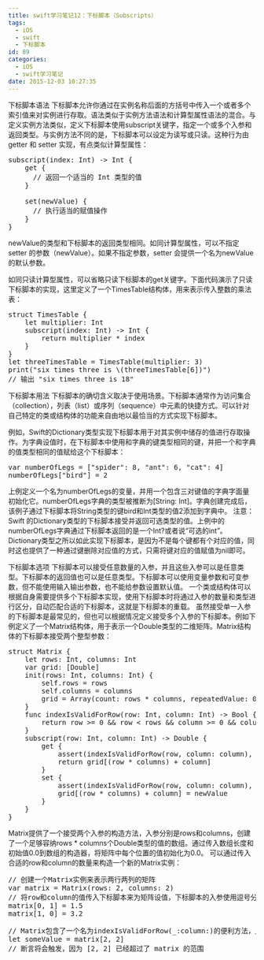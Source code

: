 ```yaml
---
title: swift学习笔记12：下标脚本（Subscripts）
tags:
  - iOS
  - swift
  - 下标脚本
id: 89
categories:
  - iOS
  - swift学习笔记
date: 2015-12-03 10:27:35
---
```


下标脚本语法
下标脚本允许你通过在实例名称后面的方括号中传入一个或者多个索引值来对实例进行存取。语法类似于实例方法语法和计算型属性语法的混合。与定义实例方法类似，定义下标脚本使用subscript关键字，指定一个或多个入参和返回类型。与实例方法不同的是，下标脚本可以设定为读写或只读。这种行为由 getter 和 setter 实现，有点类似计算型属性：
<pre>
subscript(index: Int) -> Int {
    get {
      // 返回一个适当的 Int 类型的值
    }

    set(newValue) {
      // 执行适当的赋值操作
    }
}
</pre>
newValue的类型和下标脚本的返回类型相同。如同计算型属性，可以不指定 setter 的参数（newValue）。如果不指定参数，setter 会提供一个名为newValue的默认参数。

如同只读计算型属性，可以省略只读下标脚本的get关键字。下面代码演示了只读下标脚本的实现，这里定义了一个TimesTable结构体，用来表示传入整数的乘法表：
<pre>
struct TimesTable {
    let multiplier: Int
    subscript(index: Int) -> Int {
        return multiplier * index
    }
}
let threeTimesTable = TimesTable(multiplier: 3)
print("six times three is \(threeTimesTable[6])")
// 输出 "six times three is 18"
</pre>

下标脚本用法
下标脚本的确切含义取决于使用场景。下标脚本通常作为访问集合（collection），列表（list）或序列（sequence）中元素的快捷方式。可以针对自己特定的类或结构体的功能来自由地以最恰当的方式实现下标脚本。

例如，Swift的Dictionary类型实现下标脚本用于对其实例中储存的值进行存取操作。为字典设值时，在下标脚本中使用和字典的键类型相同的键，并把一个和字典的值类型相同的值赋给这个下标脚本：
<pre>
var numberOfLegs = ["spider": 8, "ant": 6, "cat": 4]
numberOfLegs["bird"] = 2
</pre>
上例定义一个名为numberOfLegs的变量，并用一个包含三对键值的字典字面量初始化它。numberOfLegs字典的类型被推断为[String: Int]。字典创建完成后，该例子通过下标脚本将String类型的键bird和Int类型的值2添加到字典中。
注意：Swift 的Dictionary类型的下标脚本接受并返回可选类型的值。上例中的numberOfLegs字典通过下标脚本返回的是一个Int?或者说“可选的int”。Dictionary类型之所以如此实现下标脚本，是因为不是每个键都有个对应的值，同时这也提供了一种通过键删除对应值的方式，只需将键对应的值赋值为nil即可。

下标脚本选项
下标脚本可以接受任意数量的入参，并且这些入参可以是任意类型。下标脚本的返回值也可以是任意类型。下标脚本可以使用变量参数和可变参数，但不能使用输入输出参数，也不能给参数设置默认值。
一个类或结构体可以根据自身需要提供多个下标脚本实现，使用下标脚本时将通过入参的数量和类型进行区分，自动匹配合适的下标脚本，这就是下标脚本的重载。
虽然接受单一入参的下标脚本是最常见的，但也可以根据情况定义接受多个入参的下标脚本。例如下例定义了一个Matrix结构体，用于表示一个Double类型的二维矩阵。Matrix结构体的下标脚本接受两个整型参数：
<pre>
struct Matrix {
    let rows: Int, columns: Int
    var grid: [Double]
    init(rows: Int, columns: Int) {
        self.rows = rows
        self.columns = columns
        grid = Array(count: rows * columns, repeatedValue: 0.0)
    }
    func indexIsValidForRow(row: Int, column: Int) -> Bool {
        return row >= 0 && row < rows && column >= 0 && column < columns
    }
    subscript(row: Int, column: Int) -> Double {
        get {
            assert(indexIsValidForRow(row, column: column), "Index out of range")
            return grid[(row * columns) + column]
        }
        set {
            assert(indexIsValidForRow(row, column: column), "Index out of range")
            grid[(row * columns) + column] = newValue
        }
    }
}
</pre>
Matrix提供了一个接受两个入参的构造方法，入参分别是rows和columns，创建了一个足够容纳rows * columns个Double类型的值的数组。通过传入数组长度和初始值0.0到数组的构造器，将矩阵中每个位置的值初始化为0.0。
可以通过传入合适的row和column的数量来构造一个新的Matrix实例：
<pre>
// 创建一个Matrix实例来表示两行两列的矩阵
var matrix = Matrix(rows: 2, columns: 2)
// 将row和column的值传入下标脚本来为矩阵设值，下标脚本的入参使用逗号分隔
matrix[0, 1] = 1.5
matrix[1, 0] = 3.2

// Matrix包含了一个名为indexIsValidForRow(_:column:)的便利方法，用来检查入参row和column的值是否在矩阵范围内
let someValue = matrix[2, 2]
// 断言将会触发，因为 [2, 2] 已经超过了 matrix 的范围
</pre>
